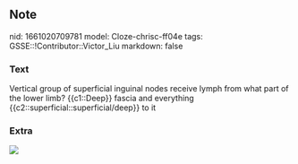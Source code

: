 ## Note
nid: 1661020709781
model: Cloze-chrisc-ff04e
tags: GSSE::!Contributor::Victor_Liu
markdown: false

### Text
Vertical group of superficial inguinal nodes receive lymph from
what part of the lower limb? {{c1::Deep}} fascia and everything
{{c2::superficial::superficial/deep}} to it

### Extra
<img src="paste-c7dc22e6310671364287f951cebd24865456ee69.jpg">
